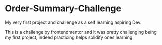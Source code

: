 # Order-Summary-Challenge
My very first project and challenge as a self learning aspiring Dev.

This is a challenge by frontendmentor and it was pretty challenging being my first project, indeed practicing helps solidify ones learning.
